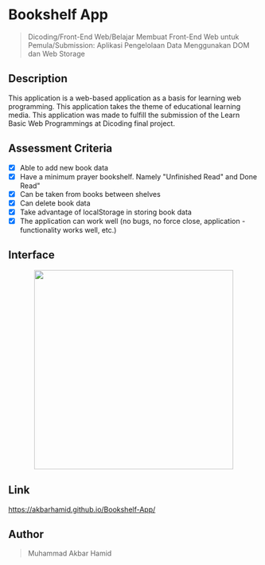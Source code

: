 # Bookshelf App

> Dicoding/Front-End Web/Belajar Membuat Front-End Web untuk Pemula/Submission: Aplikasi Pengelolaan Data Menggunakan DOM dan Web Storage

## Description

This application is a web-based application as a basis for learning web programming. This application takes the theme of educational learning media. This application was made to fulfill the submission of the Learn Basic Web Programmings at Dicoding final project.

## Assessment Criteria

- [x] Able to add new book data
- [x] Have a minimum prayer bookshelf. Namely "Unfinished Read" and Done Read"
- [x] Can be taken from books between shelves
- [x] Can delete book data
- [x] Take advantage of localStorage in storing book data
- [x] The application can work well (no bugs, no force close, application -functionality works well, etc.)

## Interface

<p align="center">
<img src="https://user-images.githubusercontent.com/72149133/195879907-1f166c96-39e0-4c37-81ce-a06fada3f4f4.png" width="400">
</p>

## Link

<a href="https://akbarhamid.github.io/Bookshelf-App/" target="_blank">https://akbarhamid.github.io/Bookshelf-App/</a> 

## Author

> Muhammad Akbar Hamid
